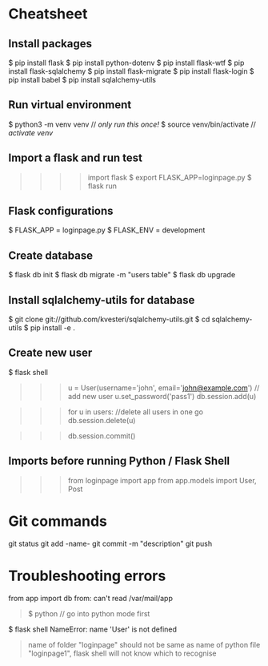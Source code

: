 # Cheatsheet

## Install packages
$   pip install flask
$   pip install python-dotenv
$   pip install flask-wtf
$   pip install flask-sqlalchemy
$   pip install flask-migrate
$   pip install flask-login
$   pip install babel
$   pip install sqlalchemy-utils

## Run virtual environment
$   python3 -m venv venv               // *only run this once!*
$   source venv/bin/activate            // *activate venv*

## Import a flask and run test
>>>> import flask
$   export FLASK_APP=loginpage.py
$   flask run

## Flask configurations
$   FLASK_APP = loginpage.py
$   FLASK_ENV = development

## Create database
$   flask db init
$   flask db migrate -m "users table"
$   flask db upgrade

## Install sqlalchemy-utils for database
$   git clone git://github.com/kvesteri/sqlalchemy-utils.git
$   cd sqlalchemy-utils
$   pip install -e .

## Create new user
$   flask shell
>>> u = User(username='john', email='john@example.com')       // add new user
>>> u.set_password('pass1')
>>> db.session.add(u)

>>> for u in users:                 //delete all users in one go
        db.session.delete(u)

>>> db.session.commit()

## Imports before running Python / Flask Shell
>>> from loginpage import app
>>> from app.models import User, Post

# Git commands
git status
git add -name-
git commit -m "description"
git push

# Troubleshooting errors
from app import db
from: can't read /var/mail/app
> $ python // go into python mode first

$ flask shell 
NameError: name 'User' is not defined
> name of folder "loginpage" should not be same as name of python file "loginpage1", flask shell will not know which to recognise
